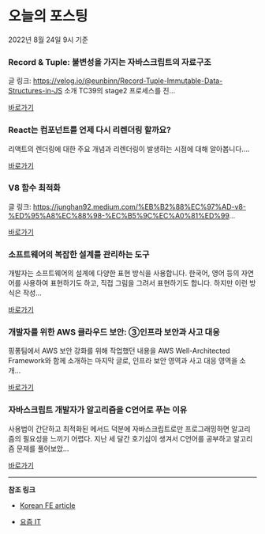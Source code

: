 # 오늘의 포스팅 
2022년 8월 24일 9시 기준 

###  Record & Tuple: 불변성을 가지는 자바스크립트의 자료구조 

 글 링크: https://velog.io/@eunbinn/Record-Tuple-Immutable-Data-Structures-in-JS 소개 TC39의 stage2 프로세스를 진... 

 [바로가기](https://kofearticle.substack.com/p/korean-fe-article-record-and-tuple) 

###  React는 컴포넌트를 언제 다시 리렌더링 할까요? 

 리액트의 렌더링에 대한 주요 개념과 리렌더링이 발생하는 시점에 대해 알아봅니다.... 

 [바로가기](https://kofearticle.substack.com/p/korean-fe-article-react--89d) 

###  V8 함수 최적화 

 글 링크: https://junghan92.medium.com/%EB%B2%88%EC%97%AD-v8-%ED%95%A8%EC%88%98-%EC%B5%9C%EC%A0%81%ED%99... 

 [바로가기](https://kofearticle.substack.com/p/korean-fe-article-v8-) 

### 소프트웨어의 복잡한 설계를 관리하는 도구 

 개발자는 소프트웨어의 설계에 다양한 표현 방식을 사용합니다. 한국어, 영어 등의 자연어를 사용하여 표현하기도 하고, 직접 그림을 그려서 표현하기도 합니다. 하지만 이런 방식은 작성... 

 [바로가기](https://yozm.wishket.com/magazine/detail/1653/) 

### 개발자를 위한 AWS 클라우드 보안: ③인프라 보안과 사고 대응 

 핑퐁팀에서 AWS 보안 강화를 위해 작업했던 내용을 AWS Well-Architected Framework와 함께 소개하는 마지막 글로, 인프라 보안 영역과 사고 대응 영역을 소개... 

 [바로가기](https://yozm.wishket.com/magazine/detail/1650/) 

### 자바스크립트 개발자가 알고리즘을 C언어로 푸는 이유 

 사용법이 간단하고 최적화된 메서드 덕분에 자바스크립트로만 프로그래밍하면 알고리즘의 필요성을 느끼기 어렵다. 지난 세 달간 호기심이 생겨서 C언어를 공부하고 알고리즘 문제를 풀어보았... 

 [바로가기](https://yozm.wishket.com/magazine/detail/1651/) 

---

**참조 링크**

- [Korean FE article](https://kofearticle.substack.com) 

- [요즘 IT](https://yozm.wishket.com/magazine) 

